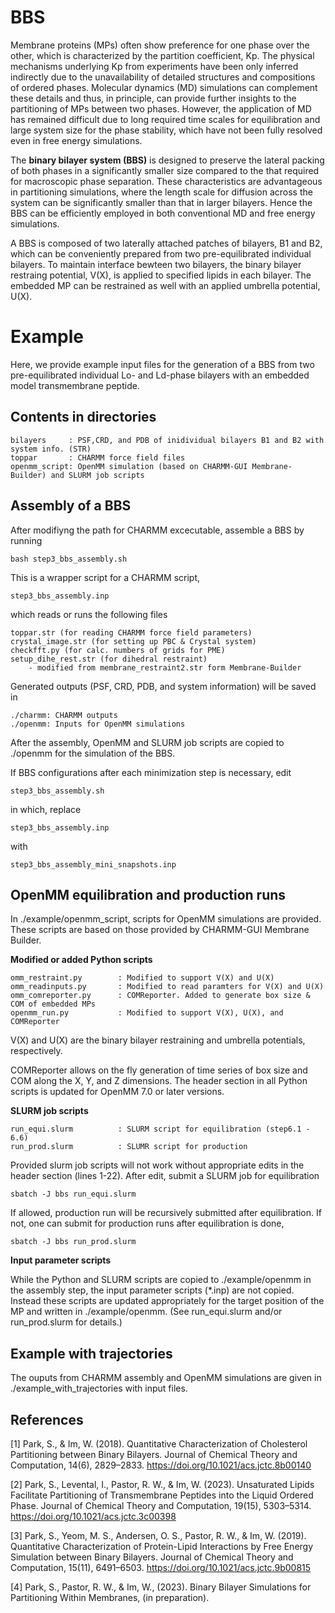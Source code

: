 # BBS 

Membrane proteins (MPs) often show preference for one phase over the other, which is characterized by the partition coefficient, Kp. The physical mechanisms underlying Kp from experiments have been only inferred indirectly due to the unavailability of detailed structures and compositions of ordered phases. Molecular dynamics (MD) simulations can complement these details and thus, in principle, can provide further insights to the partitioning of MPs between two phases. However, the application of MD has remained difficult due to long required time scales for equilibration and large system size for the phase stability, which have not been fully resolved even in free energy simulations. 

The **binary bilayer system (BBS)** is designed to preserve the lateral packing of both phases in a significantly smaller size compared to the that required for macroscopic phase separation. These characteristics are advantageous in partitioning simulations, where the length scale for diffusion across the system can be significantly smaller than that in larger bilayers. Hence the BBS can be efficiently employed in both conventional MD and free energy simulations. 

A BBS is composed of two laterally attached patches of bilayers, B1 and B2, which can be conveniently prepared from two pre-equilibrated individual bilayers. To maintain interface bewteen two bilayers, the binary bilayer restraing potential, V(X), is applied to specified lipids in each bilayer. The embedded MP can be restrained as well with an applied umbrella potential, U(X). 

# Example
Here, we provide example input files for the generation of a BBS from two pre-equilibrated individual Lo- and Ld-phase bilayers with an embedded model transmembrane peptide.

Contents in directories 
----------------------
    bilayers     : PSF,CRD, and PDB of inidividual bilayers B1 and B2 with system info. (STR)
    toppar       : CHARMM force field files
    openmm_script: OpenMM simulation (based on CHARMM-GUI Membrane-Builder) and SLURM job scripts

Assembly of a BBS
--------------------
After modifiyng the path for CHARMM excecutable, assemble a BBS by running

    bash step3_bbs_assembly.sh

This is a wrapper script for a CHARMM script,

    step3_bbs_assembly.inp

which reads or runs the following files

    toppar.str (for reading CHARMM force field parameters)
    crystal_image.str (for setting up PBC & Crystal system)
    checkfft.py (for calc. numbers of grids for PME)
    setup_dihe_rest.str (for dihedral restraint)
        - modified from membrane_restraint2.str form Membrane-Builder

Generated outputs (PSF, CRD, PDB, and system information) will be saved in

	./charmm: CHARMM outputs 
	./openmm: Inputs for OpenMM simulations

After the assembly, OpenMM and SLURM job scripts are copied to ./openmm for the simulation of the BBS.

If BBS configurations after each minimization step is necessary, edit 

    step3_bbs_assembly.sh

in which, replace 

    step3_bbs_assembly.inp

with 

    step3_bbs_assembly_mini_snapshots.inp

OpenMM equilibration and production runs 
--------------------
In ./example/openmm_script, scripts for OpenMM simulations are provided.
These scripts are based on those provided by CHARMM-GUI Membrane Builder.

**Modified or added Python scripts**

    omm_restraint.py        : Modified to support V(X) and U(X) 
    omm_readinputs.py       : Modified to read paramters for V(X) and U(X)
    omm_comreporter.py      : COMReporter. Added to generate box size & COM of embedded MPs
    openmm_run.py           : Modified to support V(X), U(X), and COMReporter

V(X) and U(X) are the binary bilayer restraining and umbrella potentials, respectively.

COMReporter allows on the fly generation of time series of
        box size and COM along the X, Y, and Z dimensions.
The header section in all Python scripts is updated for OpenMM 7.0 or later versions.

**SLURM job scripts**

    run_equi.slurm          : SLURM script for equilibration (step6.1 - 6.6)
    run_prod.slurm          : SLUMR script for production 

Provided slurm job scripts will not work without appropriate edits in the header section (lines 1-22). After edit, submit a SLURM job for equilibration

    sbatch -J bbs run_equi.slurm

If allowed, production run will be recursively submitted after equilibration.
If not, one can submit for production runs after equilibration is done,

    sbatch -J bbs run_prod.slurm

**Input parameter scripts**

While the Python and SLURM scripts are copied to ./example/openmm in the assembly step, the input parameter scripts (*.inp) are not copied. Instead these scripts are updated appropriately for the target position of the MP and written in ./example/openmm. (See run_equi.slurm and/or run_prod.slurm for details.)

Example with trajectories
--------------------------
The ouputs from CHARMM assembly and OpenMM simulations are given in ./example_with_trajectories with input files.

References
-----------
[1] Park, S., & Im, W. (2018). Quantitative Characterization of Cholesterol Partitioning between Binary Bilayers. Journal of Chemical Theory and Computation, 14(6), 2829–2833. https://doi.org/10.1021/acs.jctc.8b00140

[2] Park, S., Levental, I., Pastor, R. W., & Im, W. (2023). Unsaturated Lipids Facilitate Partitioning of Transmembrane Peptides into the Liquid Ordered Phase. Journal of Chemical Theory and Computation, 19(15), 5303–5314. https://doi.org/10.1021/acs.jctc.3c00398

[3] Park, S., Yeom, M. S., Andersen, O. S., Pastor, R. W., & Im, W. (2019). Quantitative Characterization of Protein-Lipid Interactions by Free Energy Simulation between Binary Bilayers. Journal of Chemical Theory and Computation, 15(11), 6491–6503. https://doi.org/10.1021/acs.jctc.9b00815

[4] Park, S., Pastor, R. W., & Im, W., (2023).  Binary Bilayer Simulations for Partitioning Within Membranes, (in preparation).

